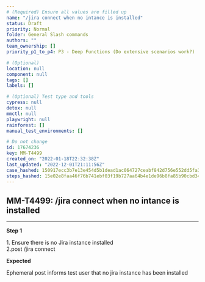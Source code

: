 ```yaml
---
# (Required) Ensure all values are filled up
name: "/jira connect when no intance is installed"
status: Draft
priority: Normal
folder: General Slash commands
authors: ""
team_ownership: []
priority_p1_to_p4: P3 - Deep Functions (Do extensive scenarios work?)

# (Optional)
location: null
component: null
tags: []
labels: []

# (Optional) Test type and tools
cypress: null
detox: null
mmctl: null
playwright: null
rainforest: []
manual_test_environments: []

# Do not change
id: 17674236
key: MM-T4499
created_on: "2022-01-18T22:32:38Z"
last_updated: "2022-12-01T21:11:56Z"
case_hashed: 150917ecc3b7e13e454d5b1dead1ac064727ceabf842d756e552dd5fa3e3e8d5247fc336f161d19319b2e06900f9c86a
steps_hashed: 15e02e8faa46f76b741ebf03f19b727aa64b4e1de96b8fa85b90cbd34fa34734234b26579705ebc4948026789ae1a5bb
---
```


<!-- (Auto-generated) Based on frontmatter's "key" and "name" -->

## MM-T4499: /jira connect when no intance is installed

---

**Step 1**

1\. Ensure there is no Jira instance installed\
2.post /jira connect

**Expected**

Ephemeral post informs test user that no jira instance has been installed
